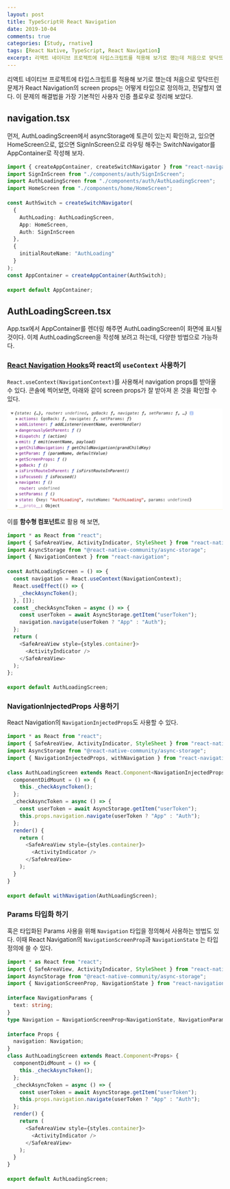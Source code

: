 ```yaml
---
layout: post
title: TypeScript와 React Navigation
date: 2019-10-04
comments: true
categories: [Study, rnative]
tags: [React Native, TypeScript, React Navigation]
excerpt: 리액트 네이티브 프로젝트에 타입스크립트를 적용해 보기로 했는데 처음으로 맞닥뜨린 문제가 React Navigation의 screen props는 어떻게 타입으로 정의하고, 전달할지 였다. 이 문제의 해결법을 가장 기본적인 사용자 인증 플로우로 정리해 보았다.
---
```


리액트 네이티브 프로젝트에 타입스크립트를 적용해 보기로 했는데 처음으로 맞닥뜨린 문제가 React Navigation의 screen props는 어떻게 타입으로 정의하고, 전달할지 였다. 이 문제의 해결법을 가장 기본적인 사용자 인증 플로우로 정리해 보았다.

## navigation.tsx

먼저, AuthLoadingScreen에서 asyncStorage에 토큰이 있는지 확인하고, 있으면 HomeScreen으로, 없으면 SignInScreen으로 라우팅 해주는 SwitchNavigator를 AppContainer로 작성해 보자.

```typescript
import { createAppContainer, createSwitchNavigator } from "react-navigation";
import SignInScreen from "./components/auth/SignInScreen";
import AuthLoadingScreen from "./components/auth/AuthLoadingScreen";
import HomeScreen from "./components/home/HomeScreen";

const AuthSwitch = createSwitchNavigator(
  {
    AuthLoading: AuthLoadingScreen,
    App: HomeScreen,
    Auth: SignInScreen
  },
  {
    initialRouteName: "AuthLoading"
  }
);
const AppContainer = createAppContainer(AuthSwitch);

export default AppContainer;
```

## AuthLoadingScreen.tsx

App.tsx에서 AppContainer를 렌더링 해주면 AuthLoadingScreen이 화면에 표시될 것이다. 이제 AuthLoadingScreen을 작성해 보려고 하는데, 다양한 방법으로 가능하다.

### [React Navigation Hooks](https://github.com/react-navigation/hooks)와 react의 `useContext` 사용하기

`React.useContext(NavigationContext)`를 사용해서 navigation props를 받아올 수 있다.
콘솔에 찍어보면, 아래와 같이 screen props가 잘 받아져 온 것을 확인할 수 있다.

![navigation](/images/navigation.png "navigation")

이를 **함수형 컴포넌트**로 활용 해 보면,

```typescript
import * as React from "react";
import { SafeAreaView, ActivityIndicator, StyleSheet } from "react-native";
import AsyncStorage from "@react-native-community/async-storage";
import { NavigationContext } from "react-navigation";

const AuthLoadingScreen = () => {
  const navigation = React.useContext(NavigationContext);
  React.useEffect(() => {
    _checkAsyncToken();
  }, []);
  const _checkAsyncToken = async () => {
    const userToken = await AsyncStorage.getItem("userToken");
    navigation.navigate(userToken ? "App" : "Auth");
  };
  return (
    <SafeAreaView style={styles.container}>
      <ActivityIndicator />
    </SafeAreaView>
  );
};

export default AuthLoadingScreen;
```

### NavigationInjectedProps 사용하기

React Navigation의 `NavigationInjectedProps`도 사용할 수 있다.

```typescript
import * as React from "react";
import { SafeAreaView, ActivityIndicator, StyleSheet } from "react-native";
import AsyncStorage from "@react-native-community/async-storage";
import { NavigationInjectedProps, withNavigation } from "react-navigation";

class AuthLoadingScreen extends React.Component<NavigationInjectedProps> {
  componentDidMount = () => {
    this._checkAsyncToken();
  };
  _checkAsyncToken = async () => {
    const userToken = await AsyncStorage.getItem("userToken");
    this.props.navigation.navigate(userToken ? "App" : "Auth");
  };
  render() {
    return (
      <SafeAreaView style={styles.container}>
        <ActivityIndicator />
      </SafeAreaView>
    );
  }
}

export default withNavigation(AuthLoadingScreen);
```

### Params 타입화 하기

혹은 타입화된 Params 사용을 위해 `Navigation` 타입을 정의해서 사용하는 방법도 있다. 이때 React Navigation의 `NavigationScreenProp`과 `NavigationState` 는 타입정의에 쓸 수 있다.

```typescript
import * as React from "react";
import { SafeAreaView, ActivityIndicator, StyleSheet } from "react-native";
import AsyncStorage from "@react-native-community/async-storage";
import { NavigationScreenProp, NavigationState } from "react-navigation";

interface NavigationParams {
  text: string;
}
type Navigation = NavigationScreenProp<NavigationState, NavigationParams>;

interface Props {
  navigation: Navigation;
}
class AuthLoadingScreen extends React.Component<Props> {
  componentDidMount = () => {
    this._checkAsyncToken();
  };
  _checkAsyncToken = async () => {
    const userToken = await AsyncStorage.getItem("userToken");
    this.props.navigation.navigate(userToken ? "App" : "Auth");
  };
  render() {
    return (
      <SafeAreaView style={styles.container}>
        <ActivityIndicator />
      </SafeAreaView>
    );
  }
}

export default AuthLoadingScreen;
```
